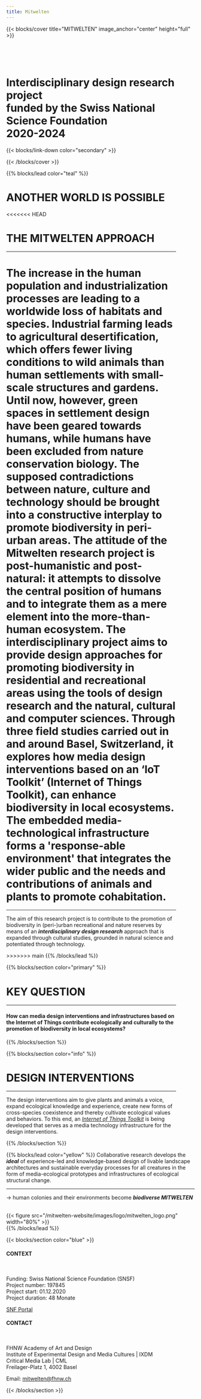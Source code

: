 ```yaml
---
title: Mitwelten
---
```



<!-- New Section -->

{{< blocks/cover title="MITWELTEN" image_anchor="center" height="full" >}}

<div class="mx-auto">
    <p></br></p>
    <p></br></p>
    <h1>
        Interdisciplinary design research project<br>funded by the Swiss National Science Foundation<br>2020-2024
    </h1>
{{< blocks/link-down color="secondary" >}}
</div>

{{< /blocks/cover >}}



<!-- New Section -->

{{% blocks/lead color="teal" %}}
<div class="mx-auto" style="width: 90%">
  <h1 class="text-center">ANOTHER WORLD IS POSSIBLE</h1>

<<<<<<< HEAD
# THE MITWELTEN APPROACH
----
The increase in the human population and industrialization processes are leading to a worldwide loss of habitats and species. Industrial farming leads to agricultural desertification, which offers fewer living conditions to wild animals than human settlements with small-scale structures and gardens. Until now, however, green spaces in settlement design have been geared towards humans, while humans have been excluded from nature conservation biology. The supposed contradictions between nature, culture and technology should be brought into a constructive interplay to promote biodiversity in peri-urban areas.
The attitude of the Mitwelten research project is post-humanistic and post-natural: it attempts to dissolve the central position of humans and to integrate them as a mere element into the more-than-human ecosystem. The interdisciplinary project aims to provide design approaches for promoting biodiversity in residential and recreational areas using the tools of design research and the natural, cultural and computer sciences. Through three field studies carried out in and around Basel, Switzerland, it explores how media design interventions based on an ‘IoT Toolkit’ (Internet of Things Toolkit), can enhance biodiversity in local ecosystems. The embedded media-technological infrastructure forms a 'response-able environment' that integrates the wider public and the needs and contributions of animals and plants to promote cohabitation.
=======
----
The aim of this research project is to contribute to the promotion of biodiversity in (peri-)urban recreational and nature reserves by means of an ***interdisciplinary design research*** approach that is expanded through cultural studies, grounded in natural science and potentiated through technology.
</div>
>>>>>>> main
{{% /blocks/lead %}}




<!-- New Section -->

{{% blocks/section color="primary" %}}
<div class="mx-auto" style="width: 90%">
  <h1 class="text-center">KEY QUESTION</h1>

----

<h4 class="text-center mt-5">
How can media design interventions and infrastructures based on the Internet of Things contribute ecologically and culturally to the <strong>promotion of biodiversity</strong> in local ecosystems?
</h4>

</div>
{{% /blocks/section %}}



<!-- New Section -->

{{% blocks/section color="info" %}}

<div class="mx-auto" style="width: 90%">
  <h1 class="text-center">DESIGN INTERVENTIONS</h1>

----
The design interventions aim to give plants and animals a voice, expand ecological knowledge and experience, create new forms of cross-species coexistence and thereby cultivate ecological values and behaviors. To this end, an _<a href="https://github.com/mitwelten">Internet of Things Toolkit</a>_ is being developed that serves as a media technology infrastructure for the design interventions.

</div>
{{% /blocks/section %}}



<!-- New Section -->

{{% blocks/lead color="yellow" %}}
Collaborative research develops the ___ideal___ of experience-led and knowledge-based design of livable landscape architectures and sustainable everyday processes for all creatures in the form of media-ecological prototypes and infrastructures of ecological structural change.

----
→ human colonies and their environments become ***biodiverse MITWELTEN***
<br>
<br>
<div class="col">
{{< figure src="/mitwelten-website/images/logo/mitwelten_logo.png" width="80%" >}}
</div>
{{% /blocks/lead %}}



{{< blocks/section color="blue" >}}

<div class="container">
    <div class="row justify-content-evenly">
        <div class="col-sm">
            <h4>CONTEXT</h4>
            <br>
            <p>
                Funding: Swiss National Science Foundation (SNSF)<br>
                Project number: 197845<br>
                Project start: 01.12.2020<br>
                Project duration: 48 Monate
            </p>
            <p><a href="https://data.snf.ch/grants/grant/197845">SNF Portal</a></p>
        </div>
        <div class="col-sm">
            <h4>CONTACT</h4>
            <br>
            <p>
                FHNW Academy of Art and Design<br> 
                Institute of Experimental Design and Media Cultures | IXDM<br>
                Critical Media Lab | CML<br>
                Freilager-Platz 1, 4002 Basel
            </p>
            <p>Email: <a href="mailto:mitwelten@fhnw.ch">mitwelten@fhnw.ch</a></p>
        </div>
    </div>

{{< /blocks/section >}}

